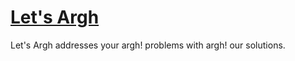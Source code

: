 # [Let's Argh](https://botocean.network)

Let's Argh addresses your argh! problems with argh! our solutions.
